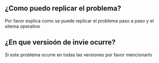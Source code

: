 ## ¿Como puedo replicar el problema?
Por favor explica como se puede replicar el problema paso a paso y el sitema operativo
## ¿En que versioón de invie ocurre?
Si este problema ocurre en todas las versiones por favor mencionarlo
